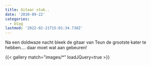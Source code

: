 ```yaml
---
title: Gitaar stuk..
date: '2010-09-22'
categories:
  - blog
lastmod: '2022-02-21T15:01:34.730Z'
---
```


Na een doldwaze nacht bleek de gitaar van Teun de grootste kater te hebben.... daar moet wat aan gebeuren!

{{< gallery match="images/*" loadJQuery=true >}}
